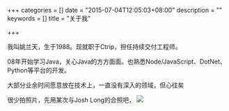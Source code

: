 +++
categories = []
date = "2015-07-04T12:05:03+08:00"
description = ""
keywords = []
title = "关于我"

+++

我叫姚兰天，生于1988。现就职于Ctrip，担任持续交付工程师。

08年开始学习Java，关心Java的方方面面。也熟悉Node/JavaScript、DotNet、Python等平台的开发。

大部分业余时间愿意放在技术上，一直没有深入的领域，但心往矣

很少拍照片，先用某次与Josh Long的合照吧，
![](/images/20150713-ctrip.jpg)
